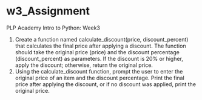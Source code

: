 # w3_Assignment
PLP Academy Intro to Python: Week3 

1. Create a function named calculate_discount(price, discount_percent) that calculates the final price after applying a discount. The function should take the original price (price) and the discount percentage (discount_percent) as parameters. If the discount is 20% or higher, apply the discount; otherwise, return the original price.
2. Using the calculate_discount function, prompt the user to enter the original price of an item and the discount percentage. Print the final price after applying the discount, or if no discount was applied, print the original price.

